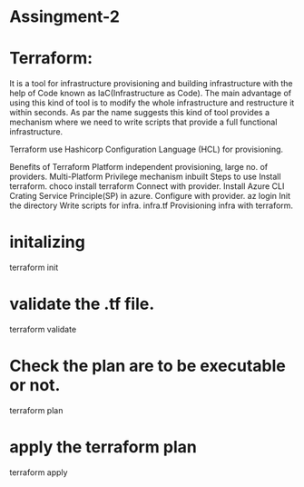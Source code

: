 # Assingment-2
# Terraform:
It is a tool for infrastructure provisioning and building infrastructure with the help of Code known as IaC(Infrastructure as Code). The main advantage of using this kind of tool is to modify the whole infrastructure and restructure it within seconds. As par the name suggests this kind of tool provides a mechanism where we need to write scripts that provide a full functional infrastructure.

Terraform use Hashicorp Configuration Language (HCL) for provisioning.

Benefits of Terraform
Platform independent provisioning, large no. of providers.
Multi-Platform
Privilege mechanism inbuilt
Steps to use
Install terraform.
choco install terraform
Connect with provider.
Install Azure CLI
Crating Service Principle(SP) in azure.
Configure with provider.
az login
Init the directory
Write scripts for infra.
infra.tf
Provisioning infra with terraform.
# initalizing
terraform init

# validate the .tf file.
terraform validate

# Check the plan are to be executable or not.
terraform plan

# apply the terraform plan
terraform apply
